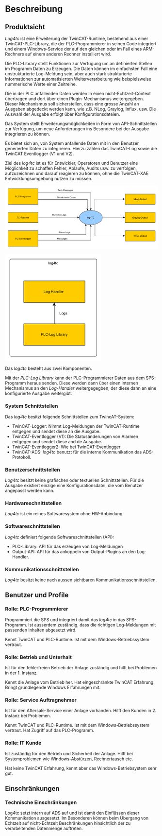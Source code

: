 # Beschreibung

## Produktsicht

*Log4tc* ist eine Erweiterung der TwinCAT-Runtime, bestehend aus einer TwinCAT-PLC-Library, die der PLC-Programmierer in seinen Code integriert und einem Windows-Service der auf den gleichen oder im Fall eines ARM-Rechners auf einem anderen Rechner installiert wird.

Die PLC-Library stellt Funktionen zur Verfügung um an definierten Stellen im Programm Daten zu Erzeugen. Die Daten können im einfachsten Fall eine unstrukturierte Log-Meldung sein, aber auch stark strukturierte Informationen zur automatisierten Weiterverarbeitung wie beispielsweise nummerische Werte einer Zeitreihe.

Die in der PLC anfallenden Daten werden in einen nicht-Echtzeit-Context übertragen und dort über einen Plugin-Mechanismus weitergegeben. Dieser Mechanismus soll sicherstellen, dass eine grosse Anzahl an Ausgaben abgedeckt werden kann, wie z.B. NLog, Graylog, Influx, usw. Die Auswahl der Ausgabe erfolgt über Konfigurationsdateien.

Das System stellt Erweiterungsmöglichkeiten in Form von API-Schnittstellen zur Verfügung, um neue Anforderungen ins Besondere bei der Ausgabe integrieren zu können.

Es bietet sich an, von System anfallende Daten mit in den Benutzer generierten Daten zu integrieren. Hierzu zählen das TwinCAT-Log sowie die TwinCAT Eventlogger (V1 und V2).

Ziel des *log4tc* ist es für Entwickler, Operatoren und Benutzer eine Möglichkeit zu schaffen Fehler, Abläufe, Audits usw. zu verfolgen, aufzuzeichnen und darauf reagieren zu können, ohne die TwinCAT-XAE Entwicklungsumgebung nutzen zu müssen.

![Kontextdiagramm](_assets/Kontextdiagramm.png)

![Systemkomponenten](_assets/Systemkomponenten.png)

Das *log4tc* besteht aus zwei Komponenten.

Mit der *PLC-Log Library* kann der PLC-Programmierer Daten aus dem SPS-Programm heraus senden. Diese werden dann über einen internen Mechanismus an den *Log-Handler* weitergegegben, der diese dann an eine konfigurierte Ausgabe weitergibt.

### System Schnittstellen

Das *log4tc* besitzt folgende Schnittstellen zum TwincAT-System:
* TwinCAT-Logger: Nimmt Log-Meldungen der TwinCAT-Runtime entgegen und sendet diese an die Ausgabe.
* TwinCAT-Eventlogger (V1): Die Statusänderungen von Alarmen entgegen und sendet diese and de Ausgabe.
* TwinCAT-Eventlogger2: Wie bei TwinCAT-Eventlogger
* TwinCAT-ADS: *log4tc* benutzt für die interne Kommunikation das ADS-Protokoll.

### Benutzerschnittstellen

*Log4tc* besitzt keine grafischen oder textuellen Schnittstellen. Für die Ausgabe existiert einzige eine Konfigurationsdatei, die vom Benutzer angepasst werden kann.

### Hardwareschnittstellen

*Log4tc* ist ein reines Softwaresystem ohne HW-Anbindung.

### Softwareschnittstellen

*Log4tc* definiert folgende Softwareschnittstellen (API):
* PLC-Library: API für das erzeugen von Log-Meldungen
* Output-API: API für das ankoppeln von Output-Plugins an den Log-Handler.

### Kommunikationsschnittstellen

*Log4tc* besitzt keine nach aussen sichtbaren Kommunikationsschnittstellen.

## Benutzer und Profile

### Rolle: PLC-Programmierer

Programmiert die SPS und integriert damit das *log4tc* in das SPS-Programm. Ist ausserdem zuständig, dass die richtigen Log-Meldungen mit passenden Inhalten abgesetzt wird.

Kennt TwinCAT und PLC-Runtime. Ist mit dem Windows-Betriebssystem vertraut.

### Rolle: Betrieb und Unterhalt

Ist für den fehlerfreien Betrieb der Anlage zuständig und hilft bei Problemen in der 1. Instanz.

Kennt die Anlage vom Betrieb her. Hat eingeschränkte TwinCAT Erfahrung. Bringt grundlegende Windows Erfahrungen mit.

### Rolle: Service Auftragnehmer

Ist für den Aftersale-Service einer Anlage vorhanden. Hilft den Kunden in 2. Instanz bei Problemen.

Kennt TwinCAT und PLC-Runtime. Ist mit dem Windows-Betriebssystem vertraut. Hat Zugriff auf das PLC-Programm.

### Rolle: IT Kunde

Ist zuständig für den Betrieb und Sicherheit der Anlage. Hilft bei Systemproblemen wie Windows-Abstürzen, Rechnertausch etc.

Hat keine TwinCAT Erfahrung, kennt aber das Windows-Betriebsystem sehr gut.

## Einschränkungen

### Technische Einschränkungen

Log4tc setzt intern auf ADS auf und ist damit den Einflüssen dieser Kommunikation ausgesetzt. Im Besonderen können beim Übergang von Echtzeit auf nicht-Echtzeit Beschränkungen hinsichtlich der zu verarbeitenden Datenmenge auftreten.







